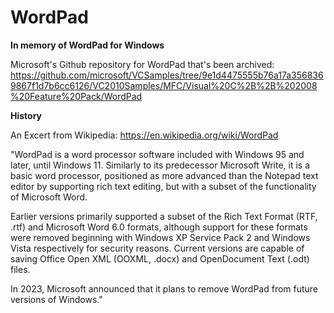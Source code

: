 # WordPad
<b>In memory of WordPad for Windows</b>

Microsoft's Github repository for WordPad that's been archived:
https://github.com/microsoft/VCSamples/tree/9e1d4475555b76a17a3568369867f1d7b6cc6126/VC2010Samples/MFC/Visual%20C%2B%2B%202008%20Feature%20Pack/WordPad


<b>History</b>

An Excert from Wikipedia:  https://en.wikipedia.org/wiki/WordPad

"WordPad is a word processor software included with Windows 95 and later, until Windows 11. Similarly to its predecessor Microsoft Write, it is a basic word processor, positioned as more advanced than the Notepad text editor by supporting rich text editing, but with a subset of the functionality of Microsoft Word.

Earlier versions primarily supported a subset of the Rich Text Format (RTF, .rtf) and Microsoft Word 6.0 formats, although support for these formats were removed beginning with Windows XP Service Pack 2 and Windows Vista respectively for security reasons. Current versions are capable of saving Office Open XML (OOXML, .docx) and OpenDocument Text (.odt) files.

In 2023, Microsoft announced that it plans to remove WordPad from future versions of Windows."
